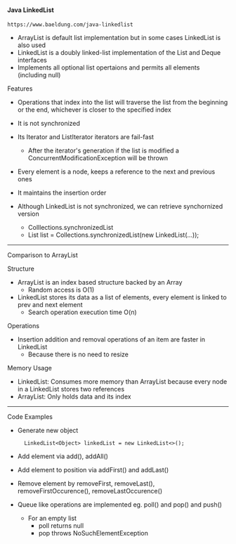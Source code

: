 #### Java LinkedList

    https://www.baeldung.com/java-linkedlist

- ArrayList is default list implementation but in some cases LinkedList is also used
- LinkedList is a doubly linked-list implementation of the List and Deque interfaces
- Implements all optional list opertaions and permits all elements (including null)

Features
- Operations that index into the list will traverse the list from the beginning or the end, whichever is closer to the specified index
- It is not synchronized
- Its Iterator and ListIterator iterators are fail-fast
    - After the iterator's generation if the list is modified a ConcurrentModificationException will be thrown
- Every element is a node, keeps a reference to the next and previous ones
- It maintains the insertion order

- Although LinkedList is not synchronized, we can retrieve synchornized version
    - Colllections.synchronizedList
    - List list = Collections.synchronizedList(new LinkedList(...));

---

Comparison to ArrayList

Structure
- ArrayList is an index based structure backed by an Array
    - Random access is O(1)
- LinkedList stores its data as a list of elements, every element is linked to prev and next element
    - Search operation execution time O(n)

Operations
- Insertion addition and removal operations of an item are faster in LinkedList
    - Because there is no need to resize

Memory Usage
- LinkedList: Consumes more memory than ArrayList because every node in a LinkedList stores two references
- ArrayList: Only holds data and its index

---

Code Examples
- Generate new object

        LinkedList<Object> linkedList = new LinkedList<>();

- Add element via add(), addAll()
- Add element to position via addFirst() and addLast()
- Remove element by removeFirst, removeLast(), removeFirstOccurence(), removeLastOccurence()
- Queue like operations are implemented eg. poll() and pop() and push()
    - For an empty list
        - poll returns null
        - pop throws NoSuchElementException
